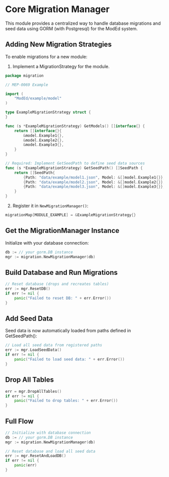 # Core Migration Manager

This module provides a centralized way to handle database migrations and seed data using GORM (with Postgresql) for the ModEd system.

## Adding New Migration Strategies

To enable migrations for a new module:

1. Implement a MigrationStrategy for the module.
```go
package migration

// MEP-0069 Example

import (
	"ModEd/example/model"
)

type ExampleMigrationStrategy struct {
}

func (s *ExampleMigrationStrategy) GetModels() []interface{} {
	return []interface{}{
		&model.Example1{},
		&model.Example2{},
		&model.Example3{},
	}
}

// Required: Implement GetSeedPath to define seed data sources
func (s *ExampleMigrationStrategy) GetSeedPath() []SeedPath {
	return []SeedPath{
		{Path: "data/example/model1.json", Model: &[]model.Example1{}},
		{Path: "data/example/model2.json", Model: &[]model.Example2{}},
		{Path: "data/example/model3.json", Model: &[]model.Example3{}},
	}
}
```

2. Register it in `NewMigrationManager()`:

```go
migrationMap[MODULE_EXAMPLE] = &ExampleMigrationStrategy{}
```

## Get the MigrationManager Instance

Initialize with your database connection:

```go
db := // your gorm.DB instance
mgr := migration.NewMigrationManager(db)
```

## Build Database and Run Migrations

```go
// Reset database (drops and recreates tables)
err := mgr.ResetDB()
if err != nil {
    panic("Failed to reset DB: " + err.Error())
}
```

## Add Seed Data

Seed data is now automatically loaded from paths defined in GetSeedPath():

```go
// Load all seed data from registered paths
err := mgr.LoadSeedData()
if err != nil {
    panic("Failed to load seed data: " + err.Error())
}
```

##  Drop All Tables

```go
err = mgr.DropAllTables()
if err != nil {
    panic("Failed to drop tables: " + err.Error())
}
```

## Full Flow

```go
// Initialize with database connection
db := // your gorm.DB instance
mgr := migration.NewMigrationManager(db)

// Reset database and load all seed data
err := mgr.ResetAndLoadDB()
if err != nil {
    panic(err)
}
```
